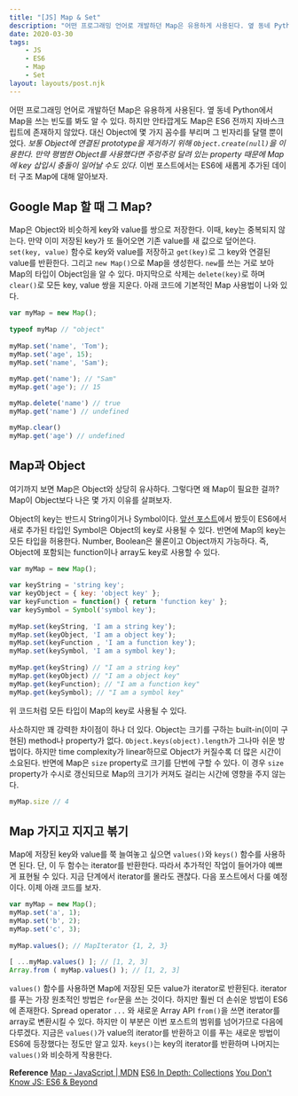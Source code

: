 ```yaml
---
title: "[JS] Map & Set"
description: "어떤 프로그래밍 언어로 개발하던 Map은 유용하게 사용된다. 옆 동네 Python에서 Map을 쓰는 빈도를 봐도 알 수 있다. 하지만 안타깝게도 Map은 ES6 전까지 자바스크립트에 존재하지 않았다."
date: 2020-03-30
tags: 
    - JS
    - ES6
    - Map
    - Set
layout: layouts/post.njk
---
```


어떤 프로그래밍 언어로 개발하던 Map은 유용하게 사용된다. 옆 동네 Python에서 Map을 쓰는 빈도를 봐도 알 수 있다. 하지만 안타깝게도 Map은 ES6 전까지 자바스크립트에 존재하지 않았다. 대신 Object에 몇 가지 꼼수를 부리며 그 빈자리를 달랠 뿐이었다. *보통 Object에 연결된 prototype을 제거하기 위해 `Object.create(null)`을 이용한다. 만약 평범한 Object를 사용했다면 주렁주렁 달려 있는 property 때문에 Map에 key 삽입시 충돌이 일어날 수도 있다.* 이번 포스트에서는 ES6에 새롭게 추가된 데이터 구조 Map에 대해 알아보자.

## Google Map 할 때 그 Map?
Map은 Object와 비슷하게 key와 value를 쌍으로 저장한다. 이때, key는 중복되지 않는다. 만약 이미 저장된 key가 또 들어오면 기존 value를 새 값으로 덮어쓴다. `set(key, value)` 함수로 key와 value를 저장하고 `get(key)`로 그 key와 연결된 value를 반환한다. 그리고 `new Map()`으로 Map을 생성한다. `new`를 쓰는 거로 보아 Map의 타입이 Object임을 알 수 있다. 마지막으로 삭제는 `delete(key)`로 하며 `clear()`로 모든 key, value 쌍을 지운다. 아래 코드에 기본적인 Map 사용법이 나와 있다.

```js
var myMap = new Map();
 
typeof myMap // "object"
 
myMap.set('name', 'Tom');
myMap.set('age', 15);
myMap.set('name', 'Sam');
 
myMap.get('name'); // "Sam"
myMap.get('age'); // 15

myMap.delete('name') // true
myMap.get('name') // undefined

myMap.clear()
myMap.get('age') // undefined
```

## Map과 Object 
여기까지 보면 Map은 Object와 상당히 유사하다. 그렇다면 왜 Map이 필요한 걸까? Map이 Object보다 나은 몇 가지 이유를 살펴보자.

Object의 key는 반드시 String이거나 Symbol이다. [앞선 포스트](https://juhojuho.github.io/posts/js-symbol/)에서 봤듯이 ES6에서 새로 추가된 타입인 Symbol은 Object의 key로 사용될 수 있다. 반면에 Map의 key는 모든 타입을 허용한다. Number, Boolean은 물론이고 Object까지 가능하다. 즉, Object에 포함되는 function이나 array도 key로 사용할 수 있다.

```js
var myMap = new Map();
 
var keyString = 'string key';
var keyObject = { key: 'object key' };
var keyFunction = function() { return 'function key' };
var keySymbol = Symbol('symbol key');
 
myMap.set(keyString, 'I am a string key');
myMap.set(keyObject, 'I am a object key');
myMap.set(keyFunction , 'I am a function key');
myMap.set(keySymbol, 'I am a symbol key');
 
myMap.get(keyString) // "I am a string key"
myMap.get(keyObject) // "I am a object key"
myMap.get(keyFunction); // "I am a function key"
myMap.get(keySymbol); // "I am a symbol key"
```
위 코드처럼 모든 타입이 Map의 key로 사용될 수 있다.

사소하지만 꽤 강력한 차이점이 하나 더 있다. Object는 크기를 구하는 built-in(이미 구현된) method나 property가 없다. `Object.keys(object).length`가 그나마 쉬운 방법이다. 하지만 time complexity가 linear하므로 Object가 커질수록 더 많은 시간이 소요된다. 반면에 Map은 `size` property로 크기를 단번에 구할 수 있다. 이 경우 `size` property가 수시로 갱신되므로 Map의 크기가 커져도 걸리는 시간에 영향을 주지 않는다.

```js
myMap.size // 4
```

## Map 가지고 지지고 볶기
Map에 저장된 key와 value를 쭉 늘여놓고 싶으면 `values()`와 `keys()` 함수를 사용하면 된다. 단, 이 두 함수는 iterator를 반환한다. 따라서 추가적인 작업이 들어가야 예쁘게 표현될 수 있다. 지금 단계에서 iterator를 몰라도 괜찮다. 다음 포스트에서 다룰 예정이다. 이제 아래 코드를 보자.

```js
var myMap = new Map();
myMap.set('a', 1);
myMap.set('b', 2);
myMap.set('c', 3);
 
myMap.values(); // MapIterator {1, 2, 3}
 
[ ...myMap.values() ]; // [1, 2, 3]
Array.from ( myMap.values() ); // [1, 2, 3]
```

`values()` 함수를 사용하면 Map에 저장된 모든 value가 iterator로 반환된다. iterator를 푸는 가장 원초적인 방법은 `for`문을 쓰는 것이다. 하지만 훨씬 더 손쉬운 방법이 ES6에 존재한다. Spread operator `...` 와 새로운 Array API `from()`을 쓰면 iterator를 array로 변환시킬 수 있다. 하지만 이 부분은 이번 포스트의 범위를 넘어가므로 다음에 다루겠다. 지금은 `values()`가 value의 iterator를 반환하고 이를 푸는 새로운 방법이 ES6에 등장했다는 정도만 알고 있자. `keys()`는 key의 iterator를 반환하며 나머지는 `values()`와 비슷하게 작용한다.

**Reference**
[Map - JavaScript | MDN](https://developer.mozilla.org/en/docs/Web/JavaScript/Reference/Global_Objects/Map)
[ES6 In Depth: Collections](https://hacks.mozilla.org/2015/06/es6-in-depth-collections/)
[You Don't Know JS: ES6 & Beyond](https://github.com/getify/You-Dont-Know-JS/blob/master/es6%20%26%20beyond/ch5.md)
